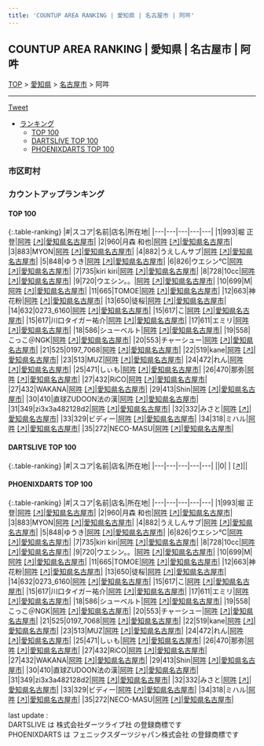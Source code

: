 ```yaml
---
title: 'COUNTUP AREA RANKING | 愛知県 | 名古屋市 | 阿吽'
---
```

## COUNTUP AREA RANKING | 愛知県 | 名古屋市 | 阿吽

[TOP](/darts/rank/) > [愛知県](/darts/rank/愛知県/) > [名古屋市](/darts/rank/愛知県/名古屋市/) > 阿吽

___

<a href="https://twitter.com/share?ref_src=twsrc%5Etfw" data-text="COUNTUP AREA RANKING | 愛知県名古屋市阿吽" class="twitter-share-button" data-hashtags="DARTSLIVE,PHOENIXDARTS,darts,ダーツ" data-show-count="false">Tweet</a>

* [ランキング](#カウントアップランキング)
    * [TOP 100](#top-100)
    * [DARTSLIVE TOP 100](#dartslive-top-100)
    * [PHOENIXDARTS TOP 100](#phoenixdarts-top-100)

### 市区町村

<ul>

</ul>

### カウントアップランキング

#### TOP 100



{:.table-ranking}
|#|スコア|名前|店名|所在地|
|---|---|---|---|---|
|1|993|<span class="rank-name-pd"><span class="pro-icon-pd"></span>堀 正登</span>|<a href="/darts/rank/shops/93262.html">阿吽</a> <a href="https://vs.phoenixdarts.com/jp/shop/shopDetailInfo/s_93262?s_seq=93262">[↗]</a>|<a href="/darts/rank/愛知県/名古屋市">愛知県名古屋市</a>|
|2|960|<span class="rank-name-pd"><span class="pro-icon-pd"></span>月森 和也</span>|<a href="/darts/rank/shops/93262.html">阿吽</a> <a href="https://vs.phoenixdarts.com/jp/shop/shopDetailInfo/s_93262?s_seq=93262">[↗]</a>|<a href="/darts/rank/愛知県/名古屋市">愛知県名古屋市</a>|
|3|883|<span class="rank-name-pd">MYON</span>|<a href="/darts/rank/shops/93262.html">阿吽</a> <a href="https://vs.phoenixdarts.com/jp/shop/shopDetailInfo/s_93262?s_seq=93262">[↗]</a>|<a href="/darts/rank/愛知県/名古屋市">愛知県名古屋市</a>|
|4|882|<span class="rank-name-pd">うえしんサブ</span>|<a href="/darts/rank/shops/93262.html">阿吽</a> <a href="https://vs.phoenixdarts.com/jp/shop/shopDetailInfo/s_93262?s_seq=93262">[↗]</a>|<a href="/darts/rank/愛知県/名古屋市">愛知県名古屋市</a>|
|5|848|<span class="rank-name-pd">ゆうき</span>|<a href="/darts/rank/shops/93262.html">阿吽</a> <a href="https://vs.phoenixdarts.com/jp/shop/shopDetailInfo/s_93262?s_seq=93262">[↗]</a>|<a href="/darts/rank/愛知県/名古屋市">愛知県名古屋市</a>|
|6|826|<span class="rank-name-pd">ウエシン℃</span>|<a href="/darts/rank/shops/93262.html">阿吽</a> <a href="https://vs.phoenixdarts.com/jp/shop/shopDetailInfo/s_93262?s_seq=93262">[↗]</a>|<a href="/darts/rank/愛知県/名古屋市">愛知県名古屋市</a>|
|7|735|<span class="rank-name-pd">kiri kiri</span>|<a href="/darts/rank/shops/93262.html">阿吽</a> <a href="https://vs.phoenixdarts.com/jp/shop/shopDetailInfo/s_93262?s_seq=93262">[↗]</a>|<a href="/darts/rank/愛知県/名古屋市">愛知県名古屋市</a>|
|8|728|<span class="rank-name-pd">10cc</span>|<a href="/darts/rank/shops/93262.html">阿吽</a> <a href="https://vs.phoenixdarts.com/jp/shop/shopDetailInfo/s_93262?s_seq=93262">[↗]</a>|<a href="/darts/rank/愛知県/名古屋市">愛知県名古屋市</a>|
|9|720|<span class="rank-name-pd">ウエシン。。</span>|<a href="/darts/rank/shops/93262.html">阿吽</a> <a href="https://vs.phoenixdarts.com/jp/shop/shopDetailInfo/s_93262?s_seq=93262">[↗]</a>|<a href="/darts/rank/愛知県/名古屋市">愛知県名古屋市</a>|
|10|699|<span class="rank-name-pd">M</span>|<a href="/darts/rank/shops/93262.html">阿吽</a> <a href="https://vs.phoenixdarts.com/jp/shop/shopDetailInfo/s_93262?s_seq=93262">[↗]</a>|<a href="/darts/rank/愛知県/名古屋市">愛知県名古屋市</a>|
|11|665|<span class="rank-name-pd">TOMOE</span>|<a href="/darts/rank/shops/93262.html">阿吽</a> <a href="https://vs.phoenixdarts.com/jp/shop/shopDetailInfo/s_93262?s_seq=93262">[↗]</a>|<a href="/darts/rank/愛知県/名古屋市">愛知県名古屋市</a>|
|12|663|<span class="rank-name-pd">神花粉</span>|<a href="/darts/rank/shops/93262.html">阿吽</a> <a href="https://vs.phoenixdarts.com/jp/shop/shopDetailInfo/s_93262?s_seq=93262">[↗]</a>|<a href="/darts/rank/愛知県/名古屋市">愛知県名古屋市</a>|
|13|650|<span class="rank-name-pd">徒桜</span>|<a href="/darts/rank/shops/93262.html">阿吽</a> <a href="https://vs.phoenixdarts.com/jp/shop/shopDetailInfo/s_93262?s_seq=93262">[↗]</a>|<a href="/darts/rank/愛知県/名古屋市">愛知県名古屋市</a>|
|14|632|<span class="rank-name-pd">0273_6160</span>|<a href="/darts/rank/shops/93262.html">阿吽</a> <a href="https://vs.phoenixdarts.com/jp/shop/shopDetailInfo/s_93262?s_seq=93262">[↗]</a>|<a href="/darts/rank/愛知県/名古屋市">愛知県名古屋市</a>|
|15|617|<span class="rank-name-pd">こ</span>|<a href="/darts/rank/shops/93262.html">阿吽</a> <a href="https://vs.phoenixdarts.com/jp/shop/shopDetailInfo/s_93262?s_seq=93262">[↗]</a>|<a href="/darts/rank/愛知県/名古屋市">愛知県名古屋市</a>|
|15|617|<span class="rank-name-pd">川口タイガー祐介</span>|<a href="/darts/rank/shops/93262.html">阿吽</a> <a href="https://vs.phoenixdarts.com/jp/shop/shopDetailInfo/s_93262?s_seq=93262">[↗]</a>|<a href="/darts/rank/愛知県/名古屋市">愛知県名古屋市</a>|
|17|611|<span class="rank-name-pd">エミリ</span>|<a href="/darts/rank/shops/93262.html">阿吽</a> <a href="https://vs.phoenixdarts.com/jp/shop/shopDetailInfo/s_93262?s_seq=93262">[↗]</a>|<a href="/darts/rank/愛知県/名古屋市">愛知県名古屋市</a>|
|18|586|<span class="rank-name-pd">シューベルト</span>|<a href="/darts/rank/shops/93262.html">阿吽</a> <a href="https://vs.phoenixdarts.com/jp/shop/shopDetailInfo/s_93262?s_seq=93262">[↗]</a>|<a href="/darts/rank/愛知県/名古屋市">愛知県名古屋市</a>|
|19|558|<span class="rank-name-pd">こっこ＠NGK</span>|<a href="/darts/rank/shops/93262.html">阿吽</a> <a href="https://vs.phoenixdarts.com/jp/shop/shopDetailInfo/s_93262?s_seq=93262">[↗]</a>|<a href="/darts/rank/愛知県/名古屋市">愛知県名古屋市</a>|
|20|553|<span class="rank-name-pd">チャーシュー</span>|<a href="/darts/rank/shops/93262.html">阿吽</a> <a href="https://vs.phoenixdarts.com/jp/shop/shopDetailInfo/s_93262?s_seq=93262">[↗]</a>|<a href="/darts/rank/愛知県/名古屋市">愛知県名古屋市</a>|
|21|525|<span class="rank-name-pd">0197_7068</span>|<a href="/darts/rank/shops/93262.html">阿吽</a> <a href="https://vs.phoenixdarts.com/jp/shop/shopDetailInfo/s_93262?s_seq=93262">[↗]</a>|<a href="/darts/rank/愛知県/名古屋市">愛知県名古屋市</a>|
|22|519|<span class="rank-name-pd">kane</span>|<a href="/darts/rank/shops/93262.html">阿吽</a> <a href="https://vs.phoenixdarts.com/jp/shop/shopDetailInfo/s_93262?s_seq=93262">[↗]</a>|<a href="/darts/rank/愛知県/名古屋市">愛知県名古屋市</a>|
|23|513|<span class="rank-name-pd">MUZ</span>|<a href="/darts/rank/shops/93262.html">阿吽</a> <a href="https://vs.phoenixdarts.com/jp/shop/shopDetailInfo/s_93262?s_seq=93262">[↗]</a>|<a href="/darts/rank/愛知県/名古屋市">愛知県名古屋市</a>|
|24|472|<span class="rank-name-pd">れん</span>|<a href="/darts/rank/shops/93262.html">阿吽</a> <a href="https://vs.phoenixdarts.com/jp/shop/shopDetailInfo/s_93262?s_seq=93262">[↗]</a>|<a href="/darts/rank/愛知県/名古屋市">愛知県名古屋市</a>|
|25|471|<span class="rank-name-pd">しぃも</span>|<a href="/darts/rank/shops/93262.html">阿吽</a> <a href="https://vs.phoenixdarts.com/jp/shop/shopDetailInfo/s_93262?s_seq=93262">[↗]</a>|<a href="/darts/rank/愛知県/名古屋市">愛知県名古屋市</a>|
|26|470|<span class="rank-name-pd">那弥</span>|<a href="/darts/rank/shops/93262.html">阿吽</a> <a href="https://vs.phoenixdarts.com/jp/shop/shopDetailInfo/s_93262?s_seq=93262">[↗]</a>|<a href="/darts/rank/愛知県/名古屋市">愛知県名古屋市</a>|
|27|432|<span class="rank-name-pd">RiCO</span>|<a href="/darts/rank/shops/93262.html">阿吽</a> <a href="https://vs.phoenixdarts.com/jp/shop/shopDetailInfo/s_93262?s_seq=93262">[↗]</a>|<a href="/darts/rank/愛知県/名古屋市">愛知県名古屋市</a>|
|27|432|<span class="rank-name-pd">WAKANA</span>|<a href="/darts/rank/shops/93262.html">阿吽</a> <a href="https://vs.phoenixdarts.com/jp/shop/shopDetailInfo/s_93262?s_seq=93262">[↗]</a>|<a href="/darts/rank/愛知県/名古屋市">愛知県名古屋市</a>|
|29|413|<span class="rank-name-pd">Shin</span>|<a href="/darts/rank/shops/93262.html">阿吽</a> <a href="https://vs.phoenixdarts.com/jp/shop/shopDetailInfo/s_93262?s_seq=93262">[↗]</a>|<a href="/darts/rank/愛知県/名古屋市">愛知県名古屋市</a>|
|30|410|<span class="rank-name-pd">直球ZUDOON法の漢</span>|<a href="/darts/rank/shops/93262.html">阿吽</a> <a href="https://vs.phoenixdarts.com/jp/shop/shopDetailInfo/s_93262?s_seq=93262">[↗]</a>|<a href="/darts/rank/愛知県/名古屋市">愛知県名古屋市</a>|
|31|349|<span class="rank-name-pd">zi3x3a482128d2</span>|<a href="/darts/rank/shops/93262.html">阿吽</a> <a href="https://vs.phoenixdarts.com/jp/shop/shopDetailInfo/s_93262?s_seq=93262">[↗]</a>|<a href="/darts/rank/愛知県/名古屋市">愛知県名古屋市</a>|
|32|332|<span class="rank-name-pd">みさと</span>|<a href="/darts/rank/shops/93262.html">阿吽</a> <a href="https://vs.phoenixdarts.com/jp/shop/shopDetailInfo/s_93262?s_seq=93262">[↗]</a>|<a href="/darts/rank/愛知県/名古屋市">愛知県名古屋市</a>|
|33|329|<span class="rank-name-pd">ビディー</span>|<a href="/darts/rank/shops/93262.html">阿吽</a> <a href="https://vs.phoenixdarts.com/jp/shop/shopDetailInfo/s_93262?s_seq=93262">[↗]</a>|<a href="/darts/rank/愛知県/名古屋市">愛知県名古屋市</a>|
|34|318|<span class="rank-name-pd">ミハル</span>|<a href="/darts/rank/shops/93262.html">阿吽</a> <a href="https://vs.phoenixdarts.com/jp/shop/shopDetailInfo/s_93262?s_seq=93262">[↗]</a>|<a href="/darts/rank/愛知県/名古屋市">愛知県名古屋市</a>|
|35|272|<span class="rank-name-pd">NECO-MASU</span>|<a href="/darts/rank/shops/93262.html">阿吽</a> <a href="https://vs.phoenixdarts.com/jp/shop/shopDetailInfo/s_93262?s_seq=93262">[↗]</a>|<a href="/darts/rank/愛知県/名古屋市">愛知県名古屋市</a>|


#### DARTSLIVE TOP 100



{:.table-ranking}
|#|スコア|名前|店名|所在地|
|---|---|---|---|---|
||0|<span class="rank-name-dl"> </span>|<a href="/darts/rank/shops/.html"></a> <a href="">[↗]</a>|<a href="/darts/rank//"></a>|


#### PHOENIXDARTS TOP 100



{:.table-ranking}
|#|スコア|名前|店名|所在地|
|---|---|---|---|---|
|1|993|<span class="rank-name-pd"><span class="pro-icon-pd"></span>堀 正登</span>|<a href="/darts/rank/shops/93262.html">阿吽</a> <a href="https://vs.phoenixdarts.com/jp/shop/shopDetailInfo/s_93262?s_seq=93262">[↗]</a>|<a href="/darts/rank/愛知県/名古屋市">愛知県名古屋市</a>|
|2|960|<span class="rank-name-pd"><span class="pro-icon-pd"></span>月森 和也</span>|<a href="/darts/rank/shops/93262.html">阿吽</a> <a href="https://vs.phoenixdarts.com/jp/shop/shopDetailInfo/s_93262?s_seq=93262">[↗]</a>|<a href="/darts/rank/愛知県/名古屋市">愛知県名古屋市</a>|
|3|883|<span class="rank-name-pd">MYON</span>|<a href="/darts/rank/shops/93262.html">阿吽</a> <a href="https://vs.phoenixdarts.com/jp/shop/shopDetailInfo/s_93262?s_seq=93262">[↗]</a>|<a href="/darts/rank/愛知県/名古屋市">愛知県名古屋市</a>|
|4|882|<span class="rank-name-pd">うえしんサブ</span>|<a href="/darts/rank/shops/93262.html">阿吽</a> <a href="https://vs.phoenixdarts.com/jp/shop/shopDetailInfo/s_93262?s_seq=93262">[↗]</a>|<a href="/darts/rank/愛知県/名古屋市">愛知県名古屋市</a>|
|5|848|<span class="rank-name-pd">ゆうき</span>|<a href="/darts/rank/shops/93262.html">阿吽</a> <a href="https://vs.phoenixdarts.com/jp/shop/shopDetailInfo/s_93262?s_seq=93262">[↗]</a>|<a href="/darts/rank/愛知県/名古屋市">愛知県名古屋市</a>|
|6|826|<span class="rank-name-pd">ウエシン℃</span>|<a href="/darts/rank/shops/93262.html">阿吽</a> <a href="https://vs.phoenixdarts.com/jp/shop/shopDetailInfo/s_93262?s_seq=93262">[↗]</a>|<a href="/darts/rank/愛知県/名古屋市">愛知県名古屋市</a>|
|7|735|<span class="rank-name-pd">kiri kiri</span>|<a href="/darts/rank/shops/93262.html">阿吽</a> <a href="https://vs.phoenixdarts.com/jp/shop/shopDetailInfo/s_93262?s_seq=93262">[↗]</a>|<a href="/darts/rank/愛知県/名古屋市">愛知県名古屋市</a>|
|8|728|<span class="rank-name-pd">10cc</span>|<a href="/darts/rank/shops/93262.html">阿吽</a> <a href="https://vs.phoenixdarts.com/jp/shop/shopDetailInfo/s_93262?s_seq=93262">[↗]</a>|<a href="/darts/rank/愛知県/名古屋市">愛知県名古屋市</a>|
|9|720|<span class="rank-name-pd">ウエシン。。</span>|<a href="/darts/rank/shops/93262.html">阿吽</a> <a href="https://vs.phoenixdarts.com/jp/shop/shopDetailInfo/s_93262?s_seq=93262">[↗]</a>|<a href="/darts/rank/愛知県/名古屋市">愛知県名古屋市</a>|
|10|699|<span class="rank-name-pd">M</span>|<a href="/darts/rank/shops/93262.html">阿吽</a> <a href="https://vs.phoenixdarts.com/jp/shop/shopDetailInfo/s_93262?s_seq=93262">[↗]</a>|<a href="/darts/rank/愛知県/名古屋市">愛知県名古屋市</a>|
|11|665|<span class="rank-name-pd">TOMOE</span>|<a href="/darts/rank/shops/93262.html">阿吽</a> <a href="https://vs.phoenixdarts.com/jp/shop/shopDetailInfo/s_93262?s_seq=93262">[↗]</a>|<a href="/darts/rank/愛知県/名古屋市">愛知県名古屋市</a>|
|12|663|<span class="rank-name-pd">神花粉</span>|<a href="/darts/rank/shops/93262.html">阿吽</a> <a href="https://vs.phoenixdarts.com/jp/shop/shopDetailInfo/s_93262?s_seq=93262">[↗]</a>|<a href="/darts/rank/愛知県/名古屋市">愛知県名古屋市</a>|
|13|650|<span class="rank-name-pd">徒桜</span>|<a href="/darts/rank/shops/93262.html">阿吽</a> <a href="https://vs.phoenixdarts.com/jp/shop/shopDetailInfo/s_93262?s_seq=93262">[↗]</a>|<a href="/darts/rank/愛知県/名古屋市">愛知県名古屋市</a>|
|14|632|<span class="rank-name-pd">0273_6160</span>|<a href="/darts/rank/shops/93262.html">阿吽</a> <a href="https://vs.phoenixdarts.com/jp/shop/shopDetailInfo/s_93262?s_seq=93262">[↗]</a>|<a href="/darts/rank/愛知県/名古屋市">愛知県名古屋市</a>|
|15|617|<span class="rank-name-pd">こ</span>|<a href="/darts/rank/shops/93262.html">阿吽</a> <a href="https://vs.phoenixdarts.com/jp/shop/shopDetailInfo/s_93262?s_seq=93262">[↗]</a>|<a href="/darts/rank/愛知県/名古屋市">愛知県名古屋市</a>|
|15|617|<span class="rank-name-pd">川口タイガー祐介</span>|<a href="/darts/rank/shops/93262.html">阿吽</a> <a href="https://vs.phoenixdarts.com/jp/shop/shopDetailInfo/s_93262?s_seq=93262">[↗]</a>|<a href="/darts/rank/愛知県/名古屋市">愛知県名古屋市</a>|
|17|611|<span class="rank-name-pd">エミリ</span>|<a href="/darts/rank/shops/93262.html">阿吽</a> <a href="https://vs.phoenixdarts.com/jp/shop/shopDetailInfo/s_93262?s_seq=93262">[↗]</a>|<a href="/darts/rank/愛知県/名古屋市">愛知県名古屋市</a>|
|18|586|<span class="rank-name-pd">シューベルト</span>|<a href="/darts/rank/shops/93262.html">阿吽</a> <a href="https://vs.phoenixdarts.com/jp/shop/shopDetailInfo/s_93262?s_seq=93262">[↗]</a>|<a href="/darts/rank/愛知県/名古屋市">愛知県名古屋市</a>|
|19|558|<span class="rank-name-pd">こっこ＠NGK</span>|<a href="/darts/rank/shops/93262.html">阿吽</a> <a href="https://vs.phoenixdarts.com/jp/shop/shopDetailInfo/s_93262?s_seq=93262">[↗]</a>|<a href="/darts/rank/愛知県/名古屋市">愛知県名古屋市</a>|
|20|553|<span class="rank-name-pd">チャーシュー</span>|<a href="/darts/rank/shops/93262.html">阿吽</a> <a href="https://vs.phoenixdarts.com/jp/shop/shopDetailInfo/s_93262?s_seq=93262">[↗]</a>|<a href="/darts/rank/愛知県/名古屋市">愛知県名古屋市</a>|
|21|525|<span class="rank-name-pd">0197_7068</span>|<a href="/darts/rank/shops/93262.html">阿吽</a> <a href="https://vs.phoenixdarts.com/jp/shop/shopDetailInfo/s_93262?s_seq=93262">[↗]</a>|<a href="/darts/rank/愛知県/名古屋市">愛知県名古屋市</a>|
|22|519|<span class="rank-name-pd">kane</span>|<a href="/darts/rank/shops/93262.html">阿吽</a> <a href="https://vs.phoenixdarts.com/jp/shop/shopDetailInfo/s_93262?s_seq=93262">[↗]</a>|<a href="/darts/rank/愛知県/名古屋市">愛知県名古屋市</a>|
|23|513|<span class="rank-name-pd">MUZ</span>|<a href="/darts/rank/shops/93262.html">阿吽</a> <a href="https://vs.phoenixdarts.com/jp/shop/shopDetailInfo/s_93262?s_seq=93262">[↗]</a>|<a href="/darts/rank/愛知県/名古屋市">愛知県名古屋市</a>|
|24|472|<span class="rank-name-pd">れん</span>|<a href="/darts/rank/shops/93262.html">阿吽</a> <a href="https://vs.phoenixdarts.com/jp/shop/shopDetailInfo/s_93262?s_seq=93262">[↗]</a>|<a href="/darts/rank/愛知県/名古屋市">愛知県名古屋市</a>|
|25|471|<span class="rank-name-pd">しぃも</span>|<a href="/darts/rank/shops/93262.html">阿吽</a> <a href="https://vs.phoenixdarts.com/jp/shop/shopDetailInfo/s_93262?s_seq=93262">[↗]</a>|<a href="/darts/rank/愛知県/名古屋市">愛知県名古屋市</a>|
|26|470|<span class="rank-name-pd">那弥</span>|<a href="/darts/rank/shops/93262.html">阿吽</a> <a href="https://vs.phoenixdarts.com/jp/shop/shopDetailInfo/s_93262?s_seq=93262">[↗]</a>|<a href="/darts/rank/愛知県/名古屋市">愛知県名古屋市</a>|
|27|432|<span class="rank-name-pd">RiCO</span>|<a href="/darts/rank/shops/93262.html">阿吽</a> <a href="https://vs.phoenixdarts.com/jp/shop/shopDetailInfo/s_93262?s_seq=93262">[↗]</a>|<a href="/darts/rank/愛知県/名古屋市">愛知県名古屋市</a>|
|27|432|<span class="rank-name-pd">WAKANA</span>|<a href="/darts/rank/shops/93262.html">阿吽</a> <a href="https://vs.phoenixdarts.com/jp/shop/shopDetailInfo/s_93262?s_seq=93262">[↗]</a>|<a href="/darts/rank/愛知県/名古屋市">愛知県名古屋市</a>|
|29|413|<span class="rank-name-pd">Shin</span>|<a href="/darts/rank/shops/93262.html">阿吽</a> <a href="https://vs.phoenixdarts.com/jp/shop/shopDetailInfo/s_93262?s_seq=93262">[↗]</a>|<a href="/darts/rank/愛知県/名古屋市">愛知県名古屋市</a>|
|30|410|<span class="rank-name-pd">直球ZUDOON法の漢</span>|<a href="/darts/rank/shops/93262.html">阿吽</a> <a href="https://vs.phoenixdarts.com/jp/shop/shopDetailInfo/s_93262?s_seq=93262">[↗]</a>|<a href="/darts/rank/愛知県/名古屋市">愛知県名古屋市</a>|
|31|349|<span class="rank-name-pd">zi3x3a482128d2</span>|<a href="/darts/rank/shops/93262.html">阿吽</a> <a href="https://vs.phoenixdarts.com/jp/shop/shopDetailInfo/s_93262?s_seq=93262">[↗]</a>|<a href="/darts/rank/愛知県/名古屋市">愛知県名古屋市</a>|
|32|332|<span class="rank-name-pd">みさと</span>|<a href="/darts/rank/shops/93262.html">阿吽</a> <a href="https://vs.phoenixdarts.com/jp/shop/shopDetailInfo/s_93262?s_seq=93262">[↗]</a>|<a href="/darts/rank/愛知県/名古屋市">愛知県名古屋市</a>|
|33|329|<span class="rank-name-pd">ビディー</span>|<a href="/darts/rank/shops/93262.html">阿吽</a> <a href="https://vs.phoenixdarts.com/jp/shop/shopDetailInfo/s_93262?s_seq=93262">[↗]</a>|<a href="/darts/rank/愛知県/名古屋市">愛知県名古屋市</a>|
|34|318|<span class="rank-name-pd">ミハル</span>|<a href="/darts/rank/shops/93262.html">阿吽</a> <a href="https://vs.phoenixdarts.com/jp/shop/shopDetailInfo/s_93262?s_seq=93262">[↗]</a>|<a href="/darts/rank/愛知県/名古屋市">愛知県名古屋市</a>|
|35|272|<span class="rank-name-pd">NECO-MASU</span>|<a href="/darts/rank/shops/93262.html">阿吽</a> <a href="https://vs.phoenixdarts.com/jp/shop/shopDetailInfo/s_93262?s_seq=93262">[↗]</a>|<a href="/darts/rank/愛知県/名古屋市">愛知県名古屋市</a>|


<div class="footer border-top border-gray-light mt-5 pt-3 text-right text-gray">
    last update : <span style="font-weight: italic" id="foot_last_modified"></span><br />
    DARTSLIVE は 株式会社ダーツライブ社 の登録商標です<br />
    PHOENIXDARTS は フェニックスダーツジャパン株式会社 の登録商標です<br />
</div>

<script src="https://cdnjs.cloudflare.com/ajax/libs/jquery.tablesorter/2.31.3/js/jquery.tablesorter.min.js" integrity="sha512-qzgd5cYSZcosqpzpn7zF2ZId8f/8CHmFKZ8j7mU4OUXTNRd5g+ZHBPsgKEwoqxCtdQvExE5LprwwPAgoicguNg==" crossorigin="anonymous" referrerpolicy="no-referrer"></script>
<link rel="stylesheet" href="https://cdnjs.cloudflare.com/ajax/libs/jquery.tablesorter/2.31.3/css/theme.default.min.css" integrity="sha512-wghhOJkjQX0Lh3NSWvNKeZ0ZpNn+SPVXX1Qyc9OCaogADktxrBiBdKGDoqVUOyhStvMBmJQ8ZdMHiR3wuEq8+w==" crossorigin="anonymous" referrerpolicy="no-referrer" />
<script>
$(function() {
    $(".table-ranking").tablesorter({sortList:[[0, 0]]});
    $("#foot_last_modified").text(formatDate(new Date(document.lastModified), 'yyyy-MM-dd HH:mm:ss'));
});
</script>

<script async src="https://platform.twitter.com/widgets.js" charset="utf-8"></script>